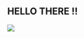 HELLO THERE !!
--------------------------------------------------------------------------------------------------------------------------------------------------------------------------------------------------------------------------------------------------------------------------------------------------------------------------------------------------------------------------------------------------------------------------------------------------------------
![](https://komarev.com/ghpvc/?username=prajwal8674&color=blue)
